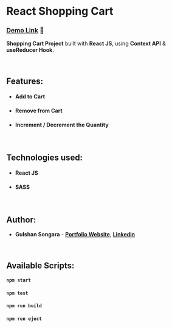 # React Shopping Cart

### [Demo Link](https:///) 🔗

**Shopping Cart Project** built with **React JS**, using **Context API** & **useReducer Hook**.

<br/>

## Features:

- #### Add to Cart
- #### Remove from Cart
- #### Increment / Decrement the Quantity

<br/>

## Technologies used:

- #### **React JS**
- #### **SASS**

<br/>

## Author:

- **Gulshan Songara** - **[Portfolio Website](https://)**, **[Linkedin](https://)**

<br/>

## Available Scripts:

#### `npm start`

#### `npm test`

#### `npm run build`

#### `npm run eject`

